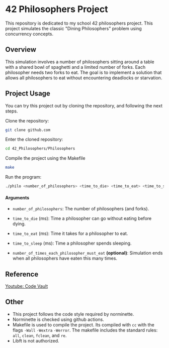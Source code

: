 # 42 Philosophers Project

This repository is dedicated to my school 42 philosophers project.
This project simulates the classic "Dining Philosophers" problem using concurrency concepts.

## Overview

This simulation involves a number of philosophers sitting around a table with a shared bowl of spaghetti and a limited number of forks. Each philosopher needs two forks to eat. The goal is to implement a solution that allows all philosophers to eat without encountering deadlocks or starvation.

## Project Usage

You can try this project out by cloning the repository,
and following the next steps.

Clone the repository:
```bash
git clone github.com
```

Enter the cloned repository:

```bash
cd 42_Philosophers/Philosophers
```

Compile the project using the Makefile

```bash
make
```

Run the program:

```bash
./philo <number_of_philosophers> <time_to_die> <time_to_eat> <time_to_sleep> <number_of_times_each_philosopher_must_eat>
```

#### Arguments
- `number_of_philosophers`: The number of philosophers (and forks).

- `time_to_die` (ms): Time a philosopher can go without eating before dying.

- `time_to_eat` (ms): Time it takes for a philosopher to eat.

- `time_to_sleep` (ms): Time a philosopher spends sleeping.

- `number_of_times_each_philosopher_must_eat` **(optional)**: Simulation ends when all philosophers have eaten this many times.

## Reference

[Youtube: Code Vault](https://www.youtube.com/watch?v=d9s_d28yJq0&list=PLfqABt5AS4FmuQf70psXrsMLEDQXNkLq2)

## Other

- This project follows the code style required by norminette.
- Norminette is checked using github actions.
- Makefile is used to compile the project.
Its compiled with `cc` with the flags `-Wall` `-Wextra` `-Werror`.
The makefile includes the standard rules: `all`, `clean`, `fclean`, and `re`.
- Libft is not authorized.
